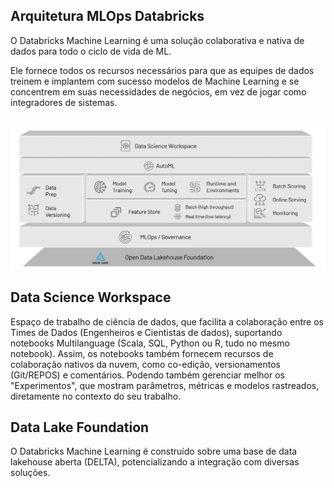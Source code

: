 ## Arquitetura MLOps Databricks

O Databricks Machine Learning é uma solução colaborativa e nativa de dados para todo o ciclo de vida de ML.

Ele fornece todos os recursos necessários para que as equipes de dados treinem e implantem com sucesso modelos de Machine Learning e se concentrem em suas necessidades de negócios, em vez de jogar como integradores de sistemas.
</BR> </BR>

<img src='https://raw.githubusercontent.com/Databricks-BR/MLOps/main/images/mlops_arquitetura.png'></img>




## Data Science Workspace

Espaço de trabalho de ciência de dados, que facilita a colaboração entre os Times de Dados (Engenheiros e Cientistas de dados), suportando notebooks Multilanguage (Scala, SQL, Python ou R, tudo no mesmo notebook). Assim, os notebooks também fornecem recursos de colaboração nativos da nuvem, como co-edição, versionamentos (Git/REPOS) e comentários. Podendo também gerenciar melhor os "Experimentos", que mostram parâmetros, métricas e modelos rastreados, diretamente no contexto do seu trabalho.

## Data Lake Foundation

O Databricks Machine Learning é construído sobre uma base de data lakehouse aberta (DELTA), potencializando a integração com diversas soluções.




